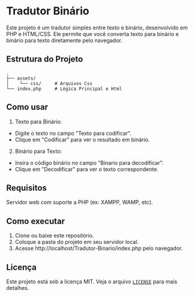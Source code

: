 # Tradutor Binário
Este projeto é um tradutor simples entre texto e binário, desenvolvido em PHP e HTML/CSS. Ele permite que você converta texto para binário e binário para texto diretamente pelo navegador.

## Estrutura do Projeto
```
.
├── assets/
│    └── css/     # Arquivos Css
└── index.php     # Lógica Principal e Html
 ``` 
## Como usar
1. Texto para Binário:
- Digite o texto no campo "Texto para codificar".
- Clique em "Codificar" para ver o resultado em binário.
2. Binário para Texto:
- Insira o código binário no campo "Binario para decodificar".
- Clique em "Decodificar" para ver o texto correspondente.
## Requisitos
Servidor web com suporte a PHP (ex: XAMPP, WAMP, etc).
## Como executar
1. Clone ou baixe este repositório.
2. Coloque a pasta do projeto em seu servidor local.
3. Acesse http://localhost/Tradutor-Binario/index.php pelo navegador.
## Licença
Este projeto está sob a licença MIT. Veja o arquivo [`LICENSE`](LICENSE) para mais detalhes.
